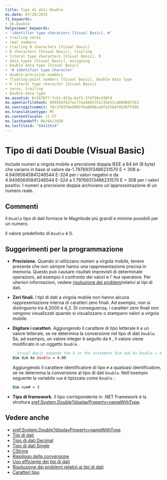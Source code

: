 ```yaml
---
title: Tipo di dati Double
ms.date: 07/20/2015
f1_keywords:
- vb.Double
helpviewer_keywords:
- 'identifier type characters [Visual Basic], #'
- trailing zeros
- real numbers
- trailing 0 characters [Visual Basic]
- 0 characters [Visual Basic], trailing
- literal type characters [Visual Basic], R
- data types [Visual Basic], assigning
- Double data type [Visual Basic]
- '# identifier type character'
- double-precision numbers
- floating-point numbers [Visual Basic], Double data type
- R literal type character [Visual Basic]
- zeros, trailing
- Double data type
ms.assetid: 0c5670f7-fcb1-453a-bef1-374730cd38fd
ms.openlocfilehash: 899554f427ac77ead465752c35e51ca88d045763
ms.sourcegitcommit: f8c270376ed905f6a8896ce0fe25b4f4b38ff498
ms.translationtype: MT
ms.contentlocale: it-IT
ms.lasthandoff: 06/04/2020
ms.locfileid: "84415634"
---
```

# <a name="double-data-type-visual-basic"></a>Tipo di dati Double (Visual Basic)

Include numeri a virgola mobile a precisione doppia IEEE a 64 bit (8 byte) che variano in base al valore da-1.79769313486231570 E + 308 a-4.94065645841246544 E-324 per i valori negativi e da 4.94065645841246544 E-324 a 1.79769313486231570 E + 308 per i valori positivi. I numeri a precisione doppia archiviano un'approssimazione di un numero reale.

## <a name="remarks"></a>Commenti

Il `Double` tipo di dati fornisce le Magnitude più grandi e minime possibili per un numero.

Il valore predefinito di `Double` è 0.

## <a name="programming-tips"></a>Suggerimenti per la programmazione

- **Precisione.** Quando si utilizzano numeri a virgola mobile, tenere presente che non sempre hanno una rappresentazione precisa in memoria. Questo può causare risultati imprevisti di determinate operazioni, ad esempio il confronto dei valori e l' `Mod` operatore. Per ulteriori informazioni, vedere [risoluzione dei problemi](../../programming-guide/language-features/data-types/troubleshooting-data-types.md)relativi ai tipi di dati.

- **Zeri finali.** I tipi di dati a virgola mobile non hanno alcuna rappresentazione interna di caratteri zero finali. Ad esempio, non si distinguono tra 4,2000 e 4,2. Di conseguenza, i caratteri zero finali non vengono visualizzati quando si visualizzano o stampano valori a virgola mobile.

- **Digitare i caratteri.** Aggiungendo il carattere di tipo letterale `R` a un valore letterale, se ne determina la conversione nel tipo di dati `Double`. Se, ad esempio, un valore integer è seguito da `R` , il valore viene modificato in un oggetto `Double` .

  ```vb
  ' Visual Basic expands the 4 in the statement Dim dub As Double = 4R to 4.0:
  Dim dub As Double = 4.0R
  ```

  Aggiungendo il carattere identificatore di tipo `#` a qualsiasi identificatore, se ne determina la conversione al tipo di dati `Double`. Nell'esempio seguente la variabile `num` è tipizzata come `Double` :

  ```vb
  Dim num# = 3
  ```

- **Tipo di framework.** Il tipo corrispondente in .NET Framework è la struttura <xref:System.Double?displayProperty=nameWithType>.

## <a name="see-also"></a>Vedere anche

- <xref:System.Double?displayProperty=nameWithType>
- [Tipi di dati](index.md)
- [Tipo di dati Decimal](decimal-data-type.md)
- [Tipo di dati Single](single-data-type.md)
- [CString](../functions/type-conversion-functions.md)
- [Riepilogo della conversione](../keywords/conversion-summary.md)
- [Uso efficiente dei tipi di dati](../../programming-guide/language-features/data-types/efficient-use-of-data-types.md)
- [Risoluzione dei problemi relativi ai tipi di dati](../../programming-guide/language-features/data-types/troubleshooting-data-types.md)
- [Caratteri tipo](../../programming-guide/language-features/data-types/type-characters.md)
